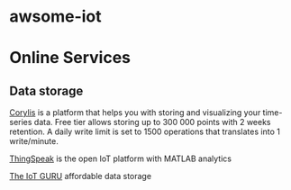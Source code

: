 # awsome-iot

# Online Services
## Data storage
[Corylis](https://corlysis.com/) is a platform that helps you with storing and visualizing your time-series data. Free tier allows storing up to 300 000 points 
with 2 weeks retention. A daily write limit is set to 1500 operations that translates into 1 write/minute.

[ThingSpeak](https://thingspeak.com/) is the open IoT platform with MATLAB analytics

[The IoT GURU](http://iotguru.live/) affordable data storage
